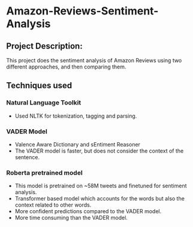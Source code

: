 # Amazon-Reviews-Sentiment-Analysis

## Project Description:
This project does the sentiment analysis of Amazon Reviews using two different approaches, and then comparing them.

## Techniques used

### Natural Language Toolkit
* Used NLTK for tokenization, tagging and parsing.

### VADER Model
* Valence Aware Dictionary and sEntiment Reasoner
* The VADER model is faster, but does not consider the context of the sentence.

### Roberta pretrained model
* This model is pretrained on ~58M tweets and finetuned for sentiment analysis.
* Transformer based model which accounts for the words but also the context related to other words.
* More confident predictions compared to the VADER model.
* More time consuming than the VADER model.
